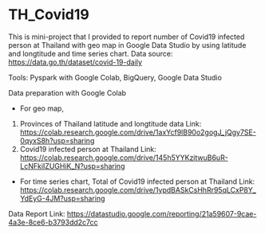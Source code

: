 # TH_Covid19

This is mini-project that I provided to report number of Covid19 infected person at Thailand with geo map in Google Data Studio by using latitude and longtitude and time series chart. Data source: https://data.go.th/dataset/covid-19-daily

Tools: Pyspark with Google Colab, BigQuery, Google Data Studio

Data preparation with Google Colab
- For geo map,
1. Provinces of Thailand latitude and longtitude data
Link: https://colab.research.google.com/drive/1axYcf9lB90o2gogJ_jQgy7SE-0qyxS8h?usp=sharing
2. Covid19 infected person at Thailand
Link: https://colab.research.google.com/drive/145h5YYKzitwuB6uR-LcNFkiIZUGHiK_N?usp=sharing

- For time series chart,
Total of Covid19 infected person at Thailand
Link: https://colab.research.google.com/drive/1ypdBASkCsHhRr95qLCxP8Y_YdEyG-4JM?usp=sharing

Data Report
Link: https://datastudio.google.com/reporting/21a59607-9cae-4a3e-8ce6-b3793dd2c7cc







